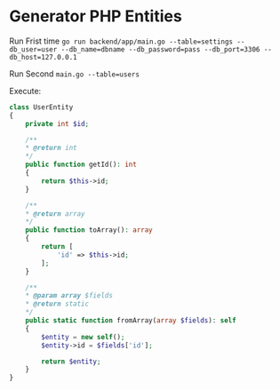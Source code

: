 # Generator PHP Entities

Run Frist time
`go run backend/app/main.go --table=settings --db_user=user --db_name=dbname --db_password=pass --db_port=3306 --db_host=127.0.0.1`

Run Second
`main.go --table=users`

Execute:

```php
class UserEntity
{
    private int $id;

    /**
    * @return int
    */
    public function getId(): int
    {
        return $this->id;
    }

    /**
    * @return array
    */
    public function toArray(): array
    {
        return [
            'id' => $this->id;
        ];
    }

    /**
    * @param array $fields
    * @return static
    */
    public static function fromArray(array $fields): self
    {
        $entity = new self();
        $entity->id = $fields['id'];

        return $entity;
    }
}
```